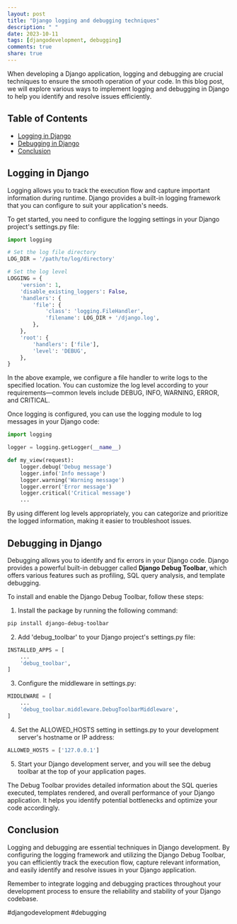 ```yaml
---
layout: post
title: "Django logging and debugging techniques"
description: " "
date: 2023-10-11
tags: [djangodevelopment, debugging]
comments: true
share: true
---
```


When developing a Django application, logging and debugging are crucial techniques to ensure the smooth operation of your code. In this blog post, we will explore various ways to implement logging and debugging in Django to help you identify and resolve issues efficiently.

## Table of Contents
- [Logging in Django](#logging-in-django)
- [Debugging in Django](#debugging-in-django)
- [Conclusion](#conclusion)

## Logging in Django

Logging allows you to track the execution flow and capture important information during runtime. Django provides a built-in logging framework that you can configure to suit your application's needs.

To get started, you need to configure the logging settings in your Django project's settings.py file:

```python
import logging

# Set the log file directory
LOG_DIR = '/path/to/log/directory'

# Set the log level
LOGGING = {
    'version': 1,
    'disable_existing_loggers': False,
    'handlers': {
        'file': {
            'class': 'logging.FileHandler',
            'filename': LOG_DIR + '/django.log',
        },
    },
    'root': {
        'handlers': ['file'],
        'level': 'DEBUG',
    },
}
```

In the above example, we configure a file handler to write logs to the specified location. You can customize the log level according to your requirements—common levels include DEBUG, INFO, WARNING, ERROR, and CRITICAL.

Once logging is configured, you can use the logging module to log messages in your Django code:

```python
import logging

logger = logging.getLogger(__name__)

def my_view(request):
    logger.debug('Debug message')
    logger.info('Info message')
    logger.warning('Warning message')
    logger.error('Error message')
    logger.critical('Critical message')
    ...
```

By using different log levels appropriately, you can categorize and prioritize the logged information, making it easier to troubleshoot issues.

## Debugging in Django

Debugging allows you to identify and fix errors in your Django code. Django provides a powerful built-in debugger called **Django Debug Toolbar**, which offers various features such as profiling, SQL query analysis, and template debugging.

To install and enable the Django Debug Toolbar, follow these steps:

1. Install the package by running the following command:

```bash
pip install django-debug-toolbar
```

2. Add 'debug_toolbar' to your Django project's settings.py file:

```python
INSTALLED_APPS = [
    ...
    'debug_toolbar',
]
```

3. Configure the middleware in settings.py:

```python
MIDDLEWARE = [
    ...
    'debug_toolbar.middleware.DebugToolbarMiddleware',
]
```

4. Set the ALLOWED_HOSTS setting in settings.py to your development server's hostname or IP address:

```python
ALLOWED_HOSTS = ['127.0.0.1']
```

5. Start your Django development server, and you will see the debug toolbar at the top of your application pages.

The Debug Toolbar provides detailed information about the SQL queries executed, templates rendered, and overall performance of your Django application. It helps you identify potential bottlenecks and optimize your code accordingly.

## Conclusion

Logging and debugging are essential techniques in Django development. By configuring the logging framework and utilizing the Django Debug Toolbar, you can efficiently track the execution flow, capture relevant information, and easily identify and resolve issues in your Django application.

Remember to integrate logging and debugging practices throughout your development process to ensure the reliability and stability of your Django codebase.

#djangodevelopment #debugging